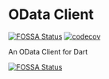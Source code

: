 # OData Client

[![FOSSA Status](https://app.fossa.com/api/projects/git%2Bgithub.com%2FMabenan%2Fodata_client.svg?type=shield)](https://app.fossa.com/projects/git%2Bgithub.com%2FMabenan%2Fodata_client?ref=badge_shield) [![codecov](https://codecov.io/gh/Mabenan/odata_client/branch/master/graph/badge.svg?token=8852K3MB9W)](https://codecov.io/gh/Mabenan/odata_client)

An OData Client for Dart

[![FOSSA Status](https://app.fossa.com/api/projects/git%2Bgithub.com%2FMabenan%2Fodata_client.svg?type=large)](https://app.fossa.com/projects/git%2Bgithub.com%2FMabenan%2Fodata_client?ref=badge_large)
